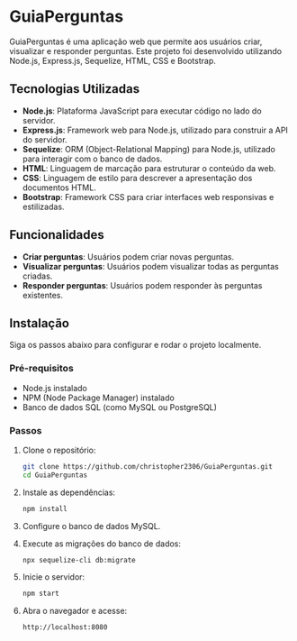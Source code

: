 # GuiaPerguntas

GuiaPerguntas é uma aplicação web que permite aos usuários criar, visualizar e responder perguntas. Este projeto foi desenvolvido utilizando Node.js, Express.js, Sequelize, HTML, CSS e Bootstrap.

## Tecnologias Utilizadas

- **Node.js**: Plataforma JavaScript para executar código no lado do servidor.
- **Express.js**: Framework web para Node.js, utilizado para construir a API do servidor.
- **Sequelize**: ORM (Object-Relational Mapping) para Node.js, utilizado para interagir com o banco de dados.
- **HTML**: Linguagem de marcação para estruturar o conteúdo da web.
- **CSS**: Linguagem de estilo para descrever a apresentação dos documentos HTML.
- **Bootstrap**: Framework CSS para criar interfaces web responsivas e estilizadas.

## Funcionalidades

- **Criar perguntas**: Usuários podem criar novas perguntas.
- **Visualizar perguntas**: Usuários podem visualizar todas as perguntas criadas.
- **Responder perguntas**: Usuários podem responder às perguntas existentes.

## Instalação

Siga os passos abaixo para configurar e rodar o projeto localmente.

### Pré-requisitos

- Node.js instalado
- NPM (Node Package Manager) instalado
- Banco de dados SQL (como MySQL ou PostgreSQL)

### Passos

1. Clone o repositório:

    ```bash
    git clone https://github.com/christopher2306/GuiaPerguntas.git
    cd GuiaPerguntas
    ```

2. Instale as dependências:

    ```bash
    npm install
    ```

3. Configure o banco de dados MySQL.


4. Execute as migrações do banco de dados:

    ```bash
    npx sequelize-cli db:migrate
    ```

5. Inicie o servidor:

    ```bash
    npm start
    ```

6. Abra o navegador e acesse:

    ```
    http://localhost:8080
    ```


